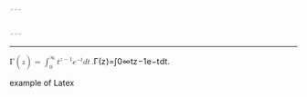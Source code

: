 ```yaml
---


---
```


<hr>
<p><span class="katex--display"><span class="katex-display"><span class="katex"><span class="katex-mathml"><math><semantics><mrow><mi mathvariant="normal">Γ</mi><mo>(</mo><mi>z</mi><mo>)</mo><mo>=</mo><msubsup><mo>∫</mo><mn>0</mn><mi mathvariant="normal">∞</mi></msubsup><msup><mi>t</mi><mrow><mi>z</mi><mo>−</mo><mn>1</mn></mrow></msup><msup><mi>e</mi><mrow><mo>−</mo><mi>t</mi></mrow></msup><mi>d</mi><mi>t</mi><mspace width="0.16667em"></mspace><mi mathvariant="normal">.</mi></mrow><annotation encoding="application/x-tex">
\Gamma(z) = \int_0^\infty t^{z-1}e^{-t}dt\,.
</annotation></semantics></math></span><span class="katex-html" aria-hidden="true"><span class="strut" style="height: 1.41429em;"></span><span class="strut bottom" style="height: 2.32624em; vertical-align: -0.91195em;"></span><span class="base"><span class="mord mathrm">Γ</span><span class="mopen">(</span><span style="margin-right: 0.04398em;" class="mord mathit">z</span><span class="mclose">)</span><span class="mrel">=</span><span class="mop"><span style="margin-right: 0.44445em; position: relative; top: -0.001125em;" class="mop op-symbol large-op">∫</span><span class="msupsub"><span class="vlist-t vlist-t2"><span class="vlist-r"><span class="vlist" style="height: 1.41429em;"><span class="" style="top: -1.78805em; margin-left: -0.44445em; margin-right: 0.05em;"><span class="pstrut" style="height: 2.7em;"></span><span class="sizing reset-size6 size3 mtight"><span class="mord mathrm mtight">0</span></span></span><span class="" style="top: -3.8129em; margin-right: 0.05em;"><span class="pstrut" style="height: 2.7em;"></span><span class="sizing reset-size6 size3 mtight"><span class="mord mathrm mtight">∞</span></span></span></span><span class="vlist-s">​</span></span><span class="vlist-r"><span class="vlist" style="height: 0.91195em;"></span></span></span></span></span><span class="mord"><span class="mord mathit">t</span><span class="msupsub"><span class="vlist-t"><span class="vlist-r"><span class="vlist" style="height: 0.864108em;"><span class="" style="top: -3.113em; margin-right: 0.05em;"><span class="pstrut" style="height: 2.7em;"></span><span class="sizing reset-size6 size3 mtight"><span class="mord mtight"><span style="margin-right: 0.04398em;" class="mord mathit mtight">z</span><span class="mbin mtight">−</span><span class="mord mathrm mtight">1</span></span></span></span></span></span></span></span></span><span class="mord"><span class="mord mathit">e</span><span class="msupsub"><span class="vlist-t"><span class="vlist-r"><span class="vlist" style="height: 0.843556em;"><span class="" style="top: -3.113em; margin-right: 0.05em;"><span class="pstrut" style="height: 2.7em;"></span><span class="sizing reset-size6 size3 mtight"><span class="mord mtight"><span class="mord mtight">−</span><span class="mord mathit mtight">t</span></span></span></span></span></span></span></span></span><span class="mord mathit">d</span><span class="mord mathit">t</span><span class="mord mathrm"><span class="mspace thinspace"></span><span class="mord mathrm">.</span></span></span></span></span></span></span></p>
<p>example of Latex</p>

